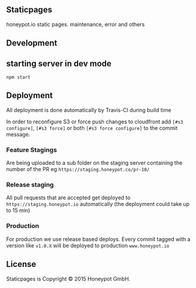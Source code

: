 Staticpages
----------

honeypot.io static pages. maintenance, error and others


Development
-----------

## starting server in dev mode

```shell
npm start
```

Deployment
----------

All deployment is done automatically by Travis-CI during build time

In order to reconfigure S3 or force push changes to cloudfront
add `[#s3 configure]`, `[#s3 force]` or both `[#s3 force configure]`
to the commit message.

### Feature Stagings

Are being uploaded to a sub folder on the staging server containing
the number of the PR eg `https://staging.honeypot.co/pr-10/`

### Release staging

All pull requests that are accepted get deployed to `https://staging.honeypot.io`
automatically (the deployment could take up to 15 min)

### Production

For production we use release based deploys. Every commit tagged with
a version like `v1.0.X` will be deployed to production `www.honeypot.io`

License
-------

Staticpages is Copyright © 2015 Honeypot GmbH.
